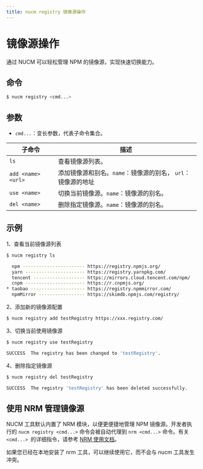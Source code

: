 ```yaml
---
title: nucm registry 镜像源操作
---
```


# 镜像源操作

通过 NUCM 可以轻松管理 NPM 的镜像源，实现快速切换能力。

## 命令

```bash
$ nucm registry <cmd...>
```

## 参数

- `cmd...`：变长参数，代表子命令集合。

| 子命令             | 描述                                                         |
| ------------------ | ------------------------------------------------------------ |
| `ls`               | 查看镜像源列表。                                             |
| `add <name> <url>` | 添加镜像源和别名。`name`：镜像源的别名， `url`：镜像源的地址 |
| `use <name>`       | 切换当前镜像源。`name`：镜像源的别名。                       |
| `del <name>`       | 删除指定镜像源。`name`：镜像源的别名。                       |

## 示例

1、查看当前镜像源列表

```bash
$ nucm registry ls

  npm ----------------------- https://registry.npmjs.org/
  yarn ---------------------- https://registry.yarnpkg.com/
  tencent ------------------- https://mirrors.cloud.tencent.com/npm/
  cnpm ---------------------- https://r.cnpmjs.org/
* taobao -------------------- https://registry.npmmirror.com/
  npmMirror ----------------- https://skimdb.npmjs.com/registry/
```

2、添加新的镜像源配置

```bash
$ nucm registry add testRegistry https://xxx.registry.com/
```

3、切换当前使用镜像源

```bash
$ nucm registry use testRegistry

SUCCESS  The registry has been changed to 'testRegistry'.
```

4、删除指定镜像源

```bash
$ nucm registry del testRegistry

SUCCESS  The registry 'testRegistry' has been deleted successfully.
```

## 使用 NRM 管理镜像源

NUCM 工具默认内置了 NRM 模块，以便更便捷地管理 NPM 镜像源。开发者执行的 `nucm registry <cmd...>` 命令会被自动代理到 `nrm <cmd...>` 命令。有关 `<cmd...> `的详细指令，请参考 [NRM 使用文档](https://www.npmjs.com/package/nrm)。

如果您已经在本地安装了 nrm 工具，可以继续使用它，而不会与 nucm 工具发生冲突。
